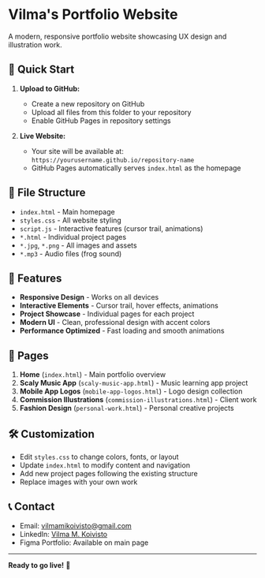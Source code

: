# Vilma's Portfolio Website

A modern, responsive portfolio website showcasing UX design and illustration work.

## 🚀 Quick Start

1. **Upload to GitHub:**
   - Create a new repository on GitHub
   - Upload all files from this folder to your repository
   - Enable GitHub Pages in repository settings

2. **Live Website:**
   - Your site will be available at: `https://yourusername.github.io/repository-name`
   - GitHub Pages automatically serves `index.html` as the homepage

## 📁 File Structure

- `index.html` - Main homepage
- `styles.css` - All website styling
- `script.js` - Interactive features (cursor trail, animations)
- `*.html` - Individual project pages
- `*.jpg`, `*.png` - All images and assets
- `*.mp3` - Audio files (frog sound)

## 🎨 Features

- **Responsive Design** - Works on all devices
- **Interactive Elements** - Cursor trail, hover effects, animations
- **Project Showcase** - Individual pages for each project
- **Modern UI** - Clean, professional design with accent colors
- **Performance Optimized** - Fast loading and smooth animations

## 📱 Pages

1. **Home** (`index.html`) - Main portfolio overview
2. **Scaly Music App** (`scaly-music-app.html`) - Music learning app project
3. **Mobile App Logos** (`mobile-app-logos.html`) - Logo design collection
4. **Commission Illustrations** (`commission-illustrations.html`) - Client work
5. **Fashion Design** (`personal-work.html`) - Personal creative projects

## 🛠️ Customization

- Edit `styles.css` to change colors, fonts, or layout
- Update `index.html` to modify content and navigation
- Add new project pages following the existing structure
- Replace images with your own work

## 📞 Contact

- Email: vilmamikoivisto@gmail.com
- LinkedIn: [Vilma M. Koivisto](https://www.linkedin.com/in/Vilma-M-Koivisto)
- Figma Portfolio: Available on main page

---

**Ready to go live!** 🚀